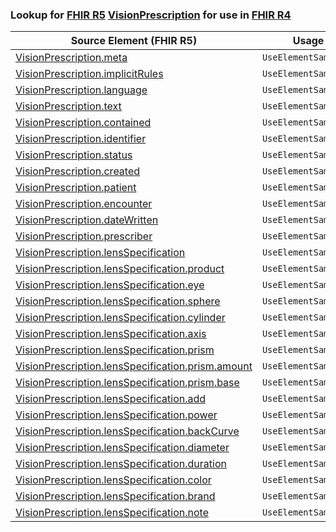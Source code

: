 ### Lookup for [FHIR R5](https://hl7.org/fhir/R5/) [VisionPrescription](https://hl7.org/fhir/R5/VisionPrescription.html) for use in [FHIR R4](https://hl7.org/fhir/R4/)

| Source Element (FHIR R5) | Usage | Target |
| -------------- | ----- | ------ |
| [VisionPrescription.meta](https://hl7.org/fhir/R5/VisionPrescription.html#resource) | `UseElementSameName` | [VisionPrescription.meta](https://hl7.org/fhir/R4/VisionPrescription.html#resource) |
| [VisionPrescription.implicitRules](https://hl7.org/fhir/R5/VisionPrescription.html#resource) | `UseElementSameName` | [VisionPrescription.implicitRules](https://hl7.org/fhir/R4/VisionPrescription.html#resource) |
| [VisionPrescription.language](https://hl7.org/fhir/R5/VisionPrescription.html#resource) | `UseElementSameName` | [VisionPrescription.language](https://hl7.org/fhir/R4/VisionPrescription.html#resource) |
| [VisionPrescription.text](https://hl7.org/fhir/R5/VisionPrescription.html#resource) | `UseElementSameName` | [VisionPrescription.text](https://hl7.org/fhir/R4/VisionPrescription.html#resource) |
| [VisionPrescription.contained](https://hl7.org/fhir/R5/VisionPrescription.html#resource) | `UseElementSameName` | [VisionPrescription.contained](https://hl7.org/fhir/R4/VisionPrescription.html#resource) |
| [VisionPrescription.identifier](https://hl7.org/fhir/R5/VisionPrescription.html#resource) | `UseElementSameName` | [VisionPrescription.identifier](https://hl7.org/fhir/R4/VisionPrescription.html#resource) |
| [VisionPrescription.status](https://hl7.org/fhir/R5/VisionPrescription.html#resource) | `UseElementSameName` | [VisionPrescription.status](https://hl7.org/fhir/R4/VisionPrescription.html#resource) |
| [VisionPrescription.created](https://hl7.org/fhir/R5/VisionPrescription.html#resource) | `UseElementSameName` | [VisionPrescription.created](https://hl7.org/fhir/R4/VisionPrescription.html#resource) |
| [VisionPrescription.patient](https://hl7.org/fhir/R5/VisionPrescription.html#resource) | `UseElementSameName` | [VisionPrescription.patient](https://hl7.org/fhir/R4/VisionPrescription.html#resource) |
| [VisionPrescription.encounter](https://hl7.org/fhir/R5/VisionPrescription.html#resource) | `UseElementSameName` | [VisionPrescription.encounter](https://hl7.org/fhir/R4/VisionPrescription.html#resource) |
| [VisionPrescription.dateWritten](https://hl7.org/fhir/R5/VisionPrescription.html#resource) | `UseElementSameName` | [VisionPrescription.dateWritten](https://hl7.org/fhir/R4/VisionPrescription.html#resource) |
| [VisionPrescription.prescriber](https://hl7.org/fhir/R5/VisionPrescription.html#resource) | `UseElementSameName` | [VisionPrescription.prescriber](https://hl7.org/fhir/R4/VisionPrescription.html#resource) |
| [VisionPrescription.lensSpecification](https://hl7.org/fhir/R5/VisionPrescription.html#resource) | `UseElementSameName` | [VisionPrescription.lensSpecification](https://hl7.org/fhir/R4/VisionPrescription.html#resource) |
| [VisionPrescription.lensSpecification.product](https://hl7.org/fhir/R5/VisionPrescription.html#resource) | `UseElementSameName` | [VisionPrescription.lensSpecification.product](https://hl7.org/fhir/R4/VisionPrescription.html#resource) |
| [VisionPrescription.lensSpecification.eye](https://hl7.org/fhir/R5/VisionPrescription.html#resource) | `UseElementSameName` | [VisionPrescription.lensSpecification.eye](https://hl7.org/fhir/R4/VisionPrescription.html#resource) |
| [VisionPrescription.lensSpecification.sphere](https://hl7.org/fhir/R5/VisionPrescription.html#resource) | `UseElementSameName` | [VisionPrescription.lensSpecification.sphere](https://hl7.org/fhir/R4/VisionPrescription.html#resource) |
| [VisionPrescription.lensSpecification.cylinder](https://hl7.org/fhir/R5/VisionPrescription.html#resource) | `UseElementSameName` | [VisionPrescription.lensSpecification.cylinder](https://hl7.org/fhir/R4/VisionPrescription.html#resource) |
| [VisionPrescription.lensSpecification.axis](https://hl7.org/fhir/R5/VisionPrescription.html#resource) | `UseElementSameName` | [VisionPrescription.lensSpecification.axis](https://hl7.org/fhir/R4/VisionPrescription.html#resource) |
| [VisionPrescription.lensSpecification.prism](https://hl7.org/fhir/R5/VisionPrescription.html#resource) | `UseElementSameName` | [VisionPrescription.lensSpecification.prism](https://hl7.org/fhir/R4/VisionPrescription.html#resource) |
| [VisionPrescription.lensSpecification.prism.amount](https://hl7.org/fhir/R5/VisionPrescription.html#resource) | `UseElementSameName` | [VisionPrescription.lensSpecification.prism.amount](https://hl7.org/fhir/R4/VisionPrescription.html#resource) |
| [VisionPrescription.lensSpecification.prism.base](https://hl7.org/fhir/R5/VisionPrescription.html#resource) | `UseElementSameName` | [VisionPrescription.lensSpecification.prism.base](https://hl7.org/fhir/R4/VisionPrescription.html#resource) |
| [VisionPrescription.lensSpecification.add](https://hl7.org/fhir/R5/VisionPrescription.html#resource) | `UseElementSameName` | [VisionPrescription.lensSpecification.add](https://hl7.org/fhir/R4/VisionPrescription.html#resource) |
| [VisionPrescription.lensSpecification.power](https://hl7.org/fhir/R5/VisionPrescription.html#resource) | `UseElementSameName` | [VisionPrescription.lensSpecification.power](https://hl7.org/fhir/R4/VisionPrescription.html#resource) |
| [VisionPrescription.lensSpecification.backCurve](https://hl7.org/fhir/R5/VisionPrescription.html#resource) | `UseElementSameName` | [VisionPrescription.lensSpecification.backCurve](https://hl7.org/fhir/R4/VisionPrescription.html#resource) |
| [VisionPrescription.lensSpecification.diameter](https://hl7.org/fhir/R5/VisionPrescription.html#resource) | `UseElementSameName` | [VisionPrescription.lensSpecification.diameter](https://hl7.org/fhir/R4/VisionPrescription.html#resource) |
| [VisionPrescription.lensSpecification.duration](https://hl7.org/fhir/R5/VisionPrescription.html#resource) | `UseElementSameName` | [VisionPrescription.lensSpecification.duration](https://hl7.org/fhir/R4/VisionPrescription.html#resource) |
| [VisionPrescription.lensSpecification.color](https://hl7.org/fhir/R5/VisionPrescription.html#resource) | `UseElementSameName` | [VisionPrescription.lensSpecification.color](https://hl7.org/fhir/R4/VisionPrescription.html#resource) |
| [VisionPrescription.lensSpecification.brand](https://hl7.org/fhir/R5/VisionPrescription.html#resource) | `UseElementSameName` | [VisionPrescription.lensSpecification.brand](https://hl7.org/fhir/R4/VisionPrescription.html#resource) |
| [VisionPrescription.lensSpecification.note](https://hl7.org/fhir/R5/VisionPrescription.html#resource) | `UseElementSameName` | [VisionPrescription.lensSpecification.note](https://hl7.org/fhir/R4/VisionPrescription.html#resource) |
